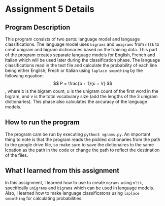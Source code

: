 # Assignment 5 Details

## Program Description
This program consists of two parts: language model and language classifications. The language model uses ```bigrams``` and ```unigrams``` from ```nltk``` to creat unigram and bigram dictionaries based on the training data. This part of the program creates separate language models for English, French and Italian which will be used later during the classification phase. The language classifications read in the test file and calculate the probability of each line being either English, Frech or Italian using ```laplace smoothing``` by the following equation: $$ P = \frac{b + 1}{u + V} $$, where b is
the bigram count, u is the unigram count of the first word in the bigram, and v is the total vocabulary
size (add the lengths of the 3 unigram dictionaries). This phase also calculates the accuracy of the language models.

## How to run the program
The program cam be run by executing ```python3 ngrams.py```. An important thing to note is that the program reads the pickled dictionaries from the path to the google drive file, so make sure to save the dictionaires to the same lcoation as the path in the code or change the path to reflect the destination of the files.

## What I learned from this assignment
In this assignment, I learned how to use to create ```ngrams``` using ```nltk```, specifically ```unigrams``` and ```bigrams``` which can be used in language models. Also, I learned how to make language classificatons using ```laplace smoothing``` for calculating probabilities.